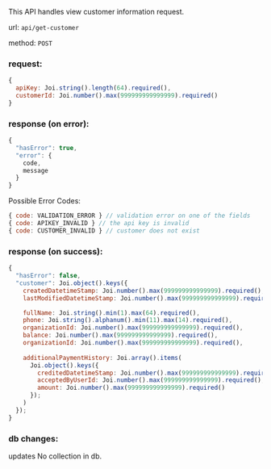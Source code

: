 This API handles view customer information request.

url: `api/get-customer`

method: `POST`

### request: 
```js
{
  apiKey: Joi.string().length(64).required(),
  customerId: Joi.number().max(999999999999999).required()
}
```

### response (on error):
```js
{
  "hasError": true,
  "error": {
    code,
    message
  }
}
```

Possible Error Codes:
```js
{ code: VALIDATION_ERROR } // validation error on one of the fields
{ code: APIKEY_INVALID } // the api key is invalid
{ code: CUSTOMER_INVALID } // customer does not exist
```

### response (on success):
```js
{
  "hasError": false,
  "customer": Joi.object().keys({
    createdDatetimeStamp: Joi.number().max(999999999999999).required(),
    lastModifiedDatetimeStamp: Joi.number().max(999999999999999).required(),

    fullName: Joi.string().min(1).max(64).required(),
    phone: Joi.string().alphanum().min(11).max(14).required(),
    organizationId: Joi.number().max(999999999999999).required(),
    balance: Joi.number().max(999999999999999).required(),
    organizationId: Joi.number().max(999999999999999).required(),
    
    additionalPaymentHistory: Joi.array().items(
      Joi.object().keys({
        creditedDatetimeStamp: Joi.number().max(999999999999999).required(),
        acceptedByUserId: Joi.number().max(999999999999999).required(),
        amount: Joi.number().max(999999999999999).required()
      });
    )
  });
}
```

### db changes:
updates No collection in db.